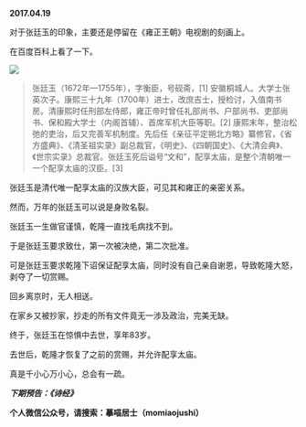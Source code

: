 
          
            
**2017.04.19**

对于张廷玉的印象，主要还是停留在《雍正王朝》电视剧的刻画上。

在百度百科上看了一下。




![](//upload-images.jianshu.io/upload_images/51001-f35ac9fb017fb8a6.png)



>张廷玉（1672年—1755年），字衡臣，号砚斋，[1] 安徽桐城人。大学士张英次子。康熙三十九年（1700年）进士，改庶吉士，授检讨，入值南书房。清康熙时任刑部左侍郎，雍正帝时曾任礼部尚书、户部尚书、吏部尚书、保和殿大学士（内阁首辅）、首席军机大臣等职。[2] 康熙末年，整治松弛的吏治，后又完善军机制度。先后任《亲征平定朔北方略》纂修官，《省方盛典》、《清圣祖实录》副总裁官，《明史》、《四朝国史》、《大清会典》、《世宗实录》总裁官。张廷玉死后谥号“文和”，配享太庙，是整个清朝唯一一个配享太庙的汉臣。[3]



张廷玉是清代唯一配享太庙的汉族大臣，可见其和雍正的亲密关系。

然而，万年的张廷玉可以说是身败名裂。

张廷玉一生做官谨慎，乾隆一直找毛病找不到。

于是张廷玉要求致仕，第一次被决绝，第二次批准。

可是张廷玉要求乾隆下诏保证配享太庙，同时没有自己亲自谢恩，导致乾隆大怒，剥夺了一切赏赐。

回乡离京时，无人相送。

在家乡又被抄家，抄走的所有文件竟无一涉及政治，完美无缺。

终于，张廷玉在惊惧中去世，享年83岁。

去世后，乾隆才恢复了之前的赏赐，并允许配享太庙。

真是千小心万小心，总会有一疏。


***下期预告：《诗经》***


**个人微信公众号，请搜索：摹喵居士（momiaojushi）**

          
        